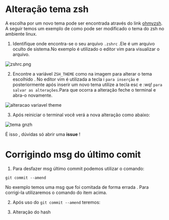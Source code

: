 # Alteração tema **zsh**

A escolha por um novo tema pode ser encontrada através do link [ohmyzsh](https://github.com/ohmyzsh/ohmyzsh/wiki/Themes). A seguir temos um exemplo de como pode ser modificado o tema do zsh no ambiente linux.

1.  Identifique onde encontra-se o seu arquivo `.zshrc` .Ele é um arquivo oculto de sistema.No exemplo é utilizado o editor vim para visualizar o arquivo.

![zshrc.png](https://user-images.githubusercontent.com/9969265/71565686-1093cb80-2a90-11ea-931f-6b6dcdde150d.png)

2. Encontre a variável `ZSH_THEME` como na imagem para alterar o tema escolhido . No editor vim é utilizada a tecla i `para inserção` e posteriormente após inserir um novo tema utilize a tecla esc e :wq! `para salvar as alterações`.Para que ocorra a alteração feche o terminal e abra-o novamente.

![alteracao variavel theme](https://user-images.githubusercontent.com/9969265/71566204-784c1580-2a94-11ea-86c5-d6599cd99a11.png)

3. Após reiniciar o terminal você verá a nova alteração como abaixo:

![tema gnzh](https://user-images.githubusercontent.com/9969265/71566686-5c4a7300-2a98-11ea-8a9e-d0f1d8a4c8f9.png)

É isso , dúvidas só abrir uma **issue** !

# Corrigindo msg do último comit

1. Para desfazer msg último commit podemos utilizar o comando:

```
git commit --amend
```

No exemplo temos uma msg que foi comitada de forma errada . Para corrigi-la utilizaremos o comando do item acima.

2. Após uso do `git commit --amend` teremos:

3) Alteração do hash
